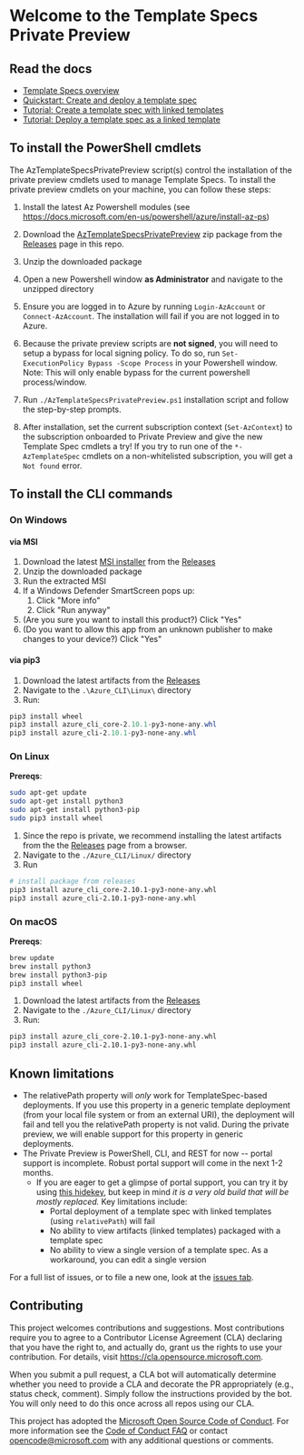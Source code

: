 # Welcome to the Template Specs Private Preview

## Read the docs

* [Template Specs overview](https://docs.microsoft.com/azure/azure-resource-manager/templates/template-specs)
* [Quickstart: Create and deploy a template spec](https://docs.microsoft.com/azure/azure-resource-manager/templates/quickstart-create-template-specs)
* [Tutorial: Create a template spec with linked templates](https://docs.microsoft.com/azure/azure-resource-manager/templates/template-specs-create-linked)
* [Tutorial: Deploy a template spec as a linked template](https://docs.microsoft.com/azure/azure-resource-manager/templates/template-specs-deploy-linked-template)

## To install the PowerShell cmdlets

The AzTemplateSpecsPrivatePreview script(s) control the installation of the private preview cmdlets used to manage Template Specs. To install the private preview cmdlets on your machine, you can follow these steps:

1. Install the latest Az Powershell modules (see https://docs.microsoft.com/en-us/powershell/azure/install-az-ps)

1. Download the [AzTemplateSpecsPrivatePreview](https://github.com/Azure/template-specs/releases/download/v0.1.5/AzTemplateSpecsPrivatePreview.zip) zip package from the [Releases](https://github.com/Azure/template-specs/releases) page in this repo.
1. Unzip the downloaded package
1. Open a new Powershell window **as Administrator** and navigate to the unzipped directory
1. Ensure you are logged in to Azure by running `Login-AzAccount` or `Connect-AzAccount`. The installation will fail if you are not logged in to Azure.
1. Because the private preview scripts are **not signed**, you will need to setup a bypass for local signing policy. To do so, run `Set-ExecutionPolicy Bypass -Scope Process` in your Powershell window. Note: This will only enable bypass for the current powershell process/window.
1. Run `./AzTemplateSpecsPrivatePreview.ps1` installation script and follow the step-by-step prompts.
1. After installation, set the current subscription context (`Set-AzContext`) to the subscription onboarded to Private Preview and give the new Template Spec cmdlets a try! If you try to run one of the `*-AzTemplateSpec` cmdlets on a non-whitelisted subscription, you will get a `Not found` error.

## To install the CLI commands

### On Windows

#### via MSI
1. Download the latest [MSI installer]() from the [Releases](https://github.com/Azure/template-specs/releases)
1. Unzip the downloaded package
1. Run the extracted MSI
1. If a Windows Defender SmartScreen pops up:
    1. Click "More info"
    1. Click "Run anyway"
1. (Are you sure you want to install this product?) Click "Yes"
1. (Do you want to allow this app from an unknown publisher to make changes to your device?) Click "Yes"

#### via pip3

1. Download the latest artifacts from the [Releases](https://github.com/Azure/template-specs/releases)
1. Navigate to the `.\Azure_CLI\Linux\` directory
1. Run:
```powershell
pip3 install wheel
pip3 install azure_cli_core-2.10.1-py3-none-any.whl
pip3 install azure_cli-2.10.1-py3-none-any.whl
```

### On Linux

**Prereqs**:
```bash
sudo apt-get update
sudo apt-get install python3
sudo apt-get install python3-pip
sudo pip3 install wheel
```

1. Since the repo is private, we recommend installing the latest artifacts from the the [Releases](https://github.com/Azure/template-specs/releases) page from a browser.
1. Navigate to the `./Azure_CLI/Linux/` directory
1. Run

```bash
# install package from releases
pip3 install azure_cli_core-2.10.1-py3-none-any.whl
pip3 install azure_cli-2.10.1-py3-none-any.whl
```

### On macOS

**Prereqs**:
```bash
brew update
brew install python3
brew install python3-pip
pip3 install wheel
```

1. Download the latest artifacts from the [Releases](https://github.com/Azure/template-specs/releases)
1. Navigate to the `./Azure_CLI/Linux/` directory
1. Run:
```bash
pip3 install azure_cli_core-2.10.1-py3-none-any.whl
pip3 install azure_cli-2.10.1-py3-none-any.whl
```

## Known limitations

* The relativePath property will *only* work for TemplateSpec-based deployments. If you use this property in a generic template deployment (from your local file system or from an external URI), the deployment will fail and tell you the relativePath property is not valid. During the private preview, we will enable support for this property in generic deployments.
* The Private Preview is PowerShell, CLI, and REST for now -- portal support is incomplete. Robust portal support will come in the next 1-2 months.
  * If you are eager to get a glimpse of portal support, you can try it by using [this hidekey](https://ms.portal.azure.com/?feature.showassettypes=Microsoft_Azure_TemplateSpecs_ArmTemplateSpecsHub&Microsoft_Azure_TemplateSpecs=true&feature.canmodifyextensions=true#blade/Microsoft_Azure_TemplateSpecs/TemplateSpecsMenuBlade/TemplatesList), but keep in mind *it is a very old build that will be mostly replaced.* Key limitations include:	
    * Portal deployment of a template spec with linked templates (using `relativePath`) will fail	
    * No ability to view artifacts (linked templates) packaged with a template spec
    * No ability to view a single version of a template spec. As a workaround, you can edit a single version 


For a full list of issues, or to file a new one, look at the [issues tab](https://github.com/azure/template-specs/issues).

## Contributing

This project welcomes contributions and suggestions.  Most contributions require you to agree to a
Contributor License Agreement (CLA) declaring that you have the right to, and actually do, grant us
the rights to use your contribution. For details, visit https://cla.opensource.microsoft.com.

When you submit a pull request, a CLA bot will automatically determine whether you need to provide
a CLA and decorate the PR appropriately (e.g., status check, comment). Simply follow the instructions
provided by the bot. You will only need to do this once across all repos using our CLA.

This project has adopted the [Microsoft Open Source Code of Conduct](https://opensource.microsoft.com/codeofconduct/).
For more information see the [Code of Conduct FAQ](https://opensource.microsoft.com/codeofconduct/faq/) or
contact [opencode@microsoft.com](mailto:opencode@microsoft.com) with any additional questions or comments.
